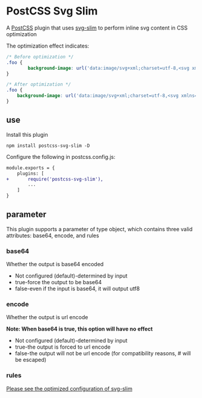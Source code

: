 # PostCSS Svg Slim

A [PostCSS](https://github.com/postcss/postcss) plugin that uses [svg-slim](https://github.com/benboba/svg-slim) to perform inline svg content in CSS optimization

The optimization effect indicates:

```css
/* Before optimization */
.foo {
		background-image: url('data:image/svg+xml;charset=utf-8,<svg xmlns="http://www.w3.org/2000/svg"><rect width="100px" height="100px" fill="#ff0000"></rect></svg>');
}
```

```css
/* After optimization */
.foo {
	background-image: url('data:image/svg+xml;charset=utf-8,<svg xmlns="http://www.w3.org/2000/svg"><path fill="red" d="M0,0H100V100H0z"/></svg>');
}
```

## use

Install this plugin

```
npm install postcss-svg-slim -D
```

Configure the following in postcss.config.js:

```diff
module.exports = {
	plugins: [
+		require('postcss-svg-slim'),
		...
	]
}
```

## parameter

This plugin supports a parameter of type object, which contains three valid attributes: base64, encode, and rules

### base64

Whether the output is base64 encoded

* Not configured (default)-determined by input
* true-force the output to be base64
* false-even if the input is base64, it will output utf8

### encode

Whether the output is url encode

**Note: When base64 is true, this option will have no effect**

* Not configured (default)-determined by input
* true-the output is forced to url encode
* false-the output will not be url encode (for compatibility reasons, # will be escaped)

### rules

[Please see the optimized configuration of svg-slim](https://github.com/benboba/svg-slim)
